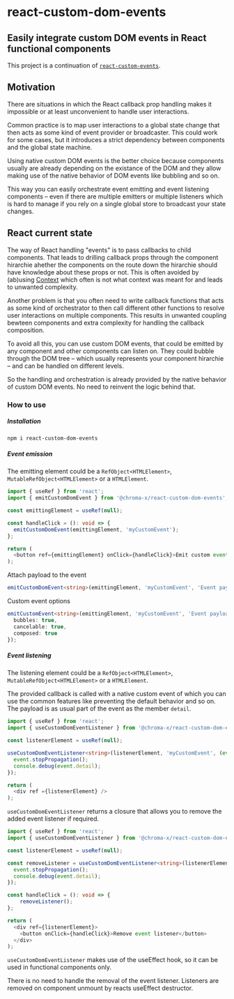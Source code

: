 # react-custom-dom-events

## Easily integrate custom DOM events in React functional components

This project is a continuation of [`react-custom-events`](https://www.npmjs.com/package/react-custom-events). 

## Motivation

There are situations in which the React callback prop handling makes it impossible or at least unconvenient to handle user interactions. 

Common practice is to map user interactions to a global state change that then acts as some kind of event provider or broadcaster. 
This could work for some cases, but it introduces a strict dependency between components and the global state machine. 

Using native custom DOM events is the better choice because components usually are already depending on the existance of the DOM and they 
allow making use of the native behavior of DOM events like bubbling and so on. 

This way you can easily orchestrate event emitting and event listening components – even if there are multiple emitters or multiple 
listeners which is hard to manage if you rely on a single global store to broadcast your state changes. 

## React current state

The way of React handling "events" is to pass callbacks to child components. That leads to drilling callback props through the component 
hirarchie ahether the components on the route down the hirarchie should have knowledge about these props or not. This is often avoided 
by (ab)using [Context](https://reactjs.org/docs/context.html) which often is not what context was meant for and leads to unwanted complexity. 

Another problem is that you often need to write callback functions that acts as some kind of orchestrator to then call different other 
functions to resolve user interactions on multiple components. This results in unwanted coupling bewteen components and extra complexity 
for handling the callback composition. 

To avoid all this, you can use custom DOM events, that could be emitted by any component and other components can listen on. They could 
bubble through the DOM tree – which usually represents your component hirarchie – and can be handled on different levels. 

So the handling and orchestration is already provided by the native behavior of custom DOM events. No need to reinvent the logic behind that.

### How to use

##### Installation

```sh
npm i react-custom-dom-events
```

##### Event emission

The emitting element could be a `RefObject<HTMLElement>`, `MutableRefObject<HTMLElement>` or a `HTMLElement`.

```typescript
import { useRef } from 'react';
import { emitCustomDomEvent } from '@chroma-x/react-custom-dom-events';

const emittingElement = useRef(null);

const handleClick = (): void => {
  emitCustomDomEvent(emittingElement, 'myCustomEvent');
};

return (
  <button ref={emittingElement} onClick={handleClick}>Emit custom event</button>
);
```

Attach payload to the event

```typescript
emitCustomDomEvent<string>(emittingElement, 'myCustomEvent', 'Event payload');
```

Custom event options

```typescript
emitCustomEvent<string>(emittingElement, 'myCustomEvent', 'Event payload', {
  bubbles: true,
  cancelable: true, 
  composed: true
});
```

##### Event listening

The listening element could be a `RefObject<HTMLElement>`, `MutableRefObject<HTMLElement>` or a `HTMLElement`.

The provided callback is called with a native custom event of which you can use the common features like preventing the default behavior
and so on. The payload is as usual part of the event as the member `detail`.

```typescript
import { useRef } from 'react';
import { useCustomDomEventListener } from '@chroma-x/react-custom-dom-events';

const listenerElement = useRef(null);

useCustomDomEventListener<string>(listenerElement, 'myCustomEvent', (event): void => {
  event.stopPropagation();
  console.debug(event.detail);
});

return (
  <div ref ={listenerElement} />
);
```

`useCustomDomEventListener` returns a closure that allows you to remove the added event listener if required. 

```typescript
import { useRef } from 'react';
import { useCustomDomEventListener } from '@chroma-x/react-custom-dom-events';

const listenerElement = useRef(null);

const removeListener = useCustomDomEventListener<string>(listenerElement, 'myCustomEvent', (event): void => {
  event.stopPropagation();
  console.debug(event.detail);
});

const handleClick = (): void => {
	removeListener();
};

return (
  <div ref={listenerElement}>
    <button onClick={handleClick}>Remove event listener</button>
  </div>
);
```

`useCustomDomEventListener` makes use of the useEffect hook, so it can be used in functional components only.

There is no need to handle the removal of the event listener. Listeners are removed on component unmount by reacts useEffect destructor.
